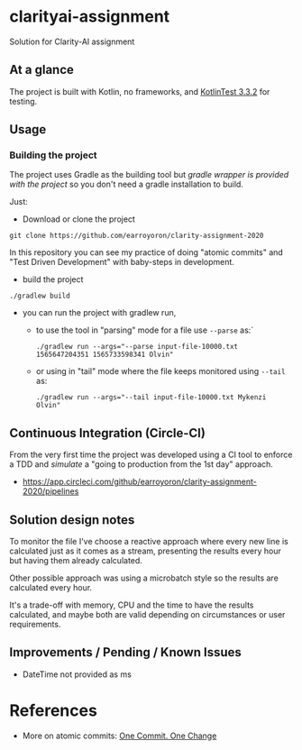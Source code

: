 # clarityai-assignment
Solution for Clarity-AI assignment

## At a glance

The project is built with Kotlin, no frameworks, 
and [KotlinTest 3.3.2](https://github.com/kotest/kotest/blob/master/doc/reference.md) 
for testing.

## Usage

### Building the project

The project uses Gradle as the building tool
but _gradle wrapper is provided with the project_
so you don't need a gradle installation to build.

Just:

- Download or clone the project

`git clone https://github.com/earroyoron/clarity-assignment-2020`

In this repository you can see 
my practice of doing "atomic commits"
and "Test Driven Development" with baby-steps
in development.

- build the project 

`./gradlew build`

- you can run the project with gradlew run, 

  - to use the tool in "parsing" mode for a file use `--parse` as:`

    `./gradlew run --args="--parse input-file-10000.txt 1565647204351 1565733598341 Olvin"`

  - or using in "tail" mode where the file keeps monitored using `--tail` as:

    `./gradlew run --args="--tail input-file-10000.txt Mykenzi Olvin"`

## Continuous Integration (Circle-CI)

From the very first time the
project was developed using a CI tool 
to enforce a TDD and _simulate_ a "going to production from the 1st day"
approach.

- https://app.circleci.com/github/earroyoron/clarity-assignment-2020/pipelines

## Solution design notes

To monitor the file I've choose a reactive approach
where every new line is calculated just as it comes
as a stream, presenting the results every hour
but having them already calculated.

Other possible approach was using a microbatch style
so the results are calculated every hour.

It's a trade-off with memory, CPU and the time to
have the results calculated, and maybe both are valid
depending on circumstances or user requirements.

## Improvements / Pending / Known Issues

 - DateTime not provided as ms
 
# References 

- More on atomic commits: [One Commit. One Change](https://medium.com/@fagnerbrack/one-commit-one-change-3d10b10cebbf)

